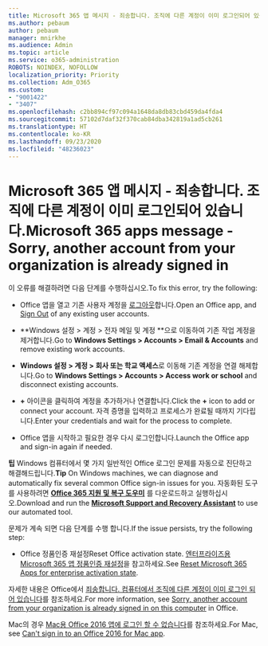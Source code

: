 ```yaml
---
title: Microsoft 365 앱 메시지 - 죄송합니다. 조직에 다른 계정이 이미 로그인되어 있습니다.
ms.author: pebaum
author: pebaum
manager: mnirkhe
ms.audience: Admin
ms.topic: article
ms.service: o365-administration
ROBOTS: NOINDEX, NOFOLLOW
localization_priority: Priority
ms.collection: Adm_O365
ms.custom:
- "9001422"
- "3407"
ms.openlocfilehash: c2bb894cf97c094a1648da8db83cbd459da4fda4
ms.sourcegitcommit: 57102d7daf32f370cab84dba342819a1ad5cb261
ms.translationtype: HT
ms.contentlocale: ko-KR
ms.lasthandoff: 09/23/2020
ms.locfileid: "48236023"
---
```

# <a name="microsoft-365-apps-message---sorry-another-account-from-your-organization-is-already-signed-in"></a><span data-ttu-id="6c37d-102">Microsoft 365 앱 메시지 - 죄송합니다. 조직에 다른 계정이 이미 로그인되어 있습니다.</span><span class="sxs-lookup"><span data-stu-id="6c37d-102">Microsoft 365 apps message - Sorry, another account from your organization is already signed in</span></span>

<span data-ttu-id="6c37d-103">이 오류를 해결하려면 다음 단계를 수행하십시오.</span><span class="sxs-lookup"><span data-stu-id="6c37d-103">To fix this error, try the following:</span></span>

- <span data-ttu-id="6c37d-104">Office 앱을 열고 기존 사용자 계정을 [로그아웃](https://support.office.com/article/sign-out-of-office-5a20dc11-47e9-4b6f-945d-478cb6d92071)합니다.</span><span class="sxs-lookup"><span data-stu-id="6c37d-104">Open an Office app, and [Sign Out](https://support.office.com/article/sign-out-of-office-5a20dc11-47e9-4b6f-945d-478cb6d92071) of any existing user accounts.</span></span>

- <span data-ttu-id="6c37d-105">\*\*Windows 설정 > 계정 > 전자 메일 및 계정 \*\*으로 이동하여 기존 작업 계정을 제거합니다.</span><span class="sxs-lookup"><span data-stu-id="6c37d-105">Go to **Windows Settings > Accounts > Email & Accounts** and remove existing work accounts.</span></span>

- <span data-ttu-id="6c37d-106">**Windows 설정 > 계정 > 회사 또는 학교 액세스**로 이동해 기존 계정을 연결 해제합니다.</span><span class="sxs-lookup"><span data-stu-id="6c37d-106">Go to **Windows Settings > Accounts > Access work or school** and disconnect existing accounts.</span></span> 

- <span data-ttu-id="6c37d-107">**+** 아이콘을 클릭하여 계정을 추가하거나 연결합니다.</span><span class="sxs-lookup"><span data-stu-id="6c37d-107">Click the **+** icon to add or connect your account.</span></span> <span data-ttu-id="6c37d-108">자격 증명을 입력하고 프로세스가 완료될 때까지 기다립니다.</span><span class="sxs-lookup"><span data-stu-id="6c37d-108">Enter your credentials and wait for the process to complete.</span></span>

- <span data-ttu-id="6c37d-109">Office 앱을 시작하고 필요한 경우 다시 로그인합니다.</span><span class="sxs-lookup"><span data-stu-id="6c37d-109">Launch the Office app and sign-in again if needed.</span></span> 

<span data-ttu-id="6c37d-110">**팁** Windows 컴퓨터에서 몇 가지 일반적인 Office 로그인 문제를 자동으로 진단하고 해결해드립니다.</span><span class="sxs-lookup"><span data-stu-id="6c37d-110">**Tip** On Windows machines, we can diagnose and automatically fix several common Office sign-in issues for you.</span></span> <span data-ttu-id="6c37d-111">자동화된 도구를 사용하려면 **[Office 365 지원 및 복구 도우미](https://aka.ms/SaRA-OfficeSignInScenario)** 를 다운로드하고 실행하십시오.</span><span class="sxs-lookup"><span data-stu-id="6c37d-111">Download and run the  **[Microsoft Support and Recovery Assistant](https://aka.ms/SaRA-OfficeSignInScenario)** to use our automated tool.</span></span>

<span data-ttu-id="6c37d-112">문제가 계속 되면 다음 단계를 수행 합니다.</span><span class="sxs-lookup"><span data-stu-id="6c37d-112">If the issue persists, try the following step:</span></span> 

- <span data-ttu-id="6c37d-113">Office 정품인증 재설정</span><span class="sxs-lookup"><span data-stu-id="6c37d-113">Reset Office activation state.</span></span> <span data-ttu-id="6c37d-114">[엔터프라이즈용 Microsoft 365 앱 정품인증 재설정](https://docs.microsoft.com/office365/troubleshoot/activation/reset-office-365-proplus-activation-state)을 참고하세요.</span><span class="sxs-lookup"><span data-stu-id="6c37d-114">See [Reset Microsoft 365 Apps for enterprise activation state](https://docs.microsoft.com/office365/troubleshoot/activation/reset-office-365-proplus-activation-state).</span></span>

<span data-ttu-id="6c37d-115">자세한 내용은 Office에서 [죄송합니다. 컴퓨터에서 조직에 다른 계정이 이미 로그인 되어 있습니다](https://docs.microsoft.com/office/troubleshoot/error-messages/another-account-already-signed-in)를 참조하세요.</span><span class="sxs-lookup"><span data-stu-id="6c37d-115">For more information, see [Sorry, another account from your organization is already signed in on this computer](https://docs.microsoft.com/office/troubleshoot/error-messages/another-account-already-signed-in) in Office.</span></span>

<span data-ttu-id="6c37d-116">Mac의 경우 [Mac용 Office 2016 앱에 로그인 할 수 없습니다](https://docs.microsoft.com/office365/troubleshoot/authentication/sign-in-to-office-2016-for-mac-fail)를 참조하세요.</span><span class="sxs-lookup"><span data-stu-id="6c37d-116">For Mac, see [Can't sign in to an Office 2016 for Mac app](https://docs.microsoft.com/office365/troubleshoot/authentication/sign-in-to-office-2016-for-mac-fail).</span></span>
